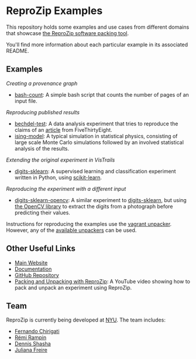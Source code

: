 ReproZip Examples
=================

This repository holds some examples and use cases from different domains that showcase [the ReproZip software packing tool](https://vida-nyu.github.io/reprozip/).

You'll find more information about each particular example in its associated README.

Examples
--------

*Creating a provenance graph*

* [bash-count](bash-count): A simple bash script that counts the number of pages of an input file.

*Reproducing published results*

* [bechdel-test](bechdel-test): A data analysis experiment that tries to reproduce the claims of an [article](http://fivethirtyeight.com/features/the-dollar-and-cents-case-against-hollywoods-exclusion-of-women/) from FiveThirtyEight.
* [ising-model](ising-model): A typical simulation in statistical physics, consisting of large scale Monte Carlo simulations followed by an involved statistical analysis of the results.

*Extending the original experiment in VisTrails*

* [digits-sklearn](digits-sklearn): A supervised learning and classification experiment written in Python, using [scikit-learn](http://scikit-learn.org/).

*Reproducing the experiment with a different input*

* [digits-sklearn-opencv](digits-sklearn-opencv): A similar experiment to [digits-sklearn](digits-sklearn), but using [the OpenCV library](http://opencv.org/) to extract the digits from a photograph before predicting their values.

Instructions for reproducing the examples use the [vagrant unpacker](http://reprozip.readthedocs.org/en/stable/unpacking.html#the-vagrant-unpacker-building-a-virtual-machine). However, any of the [available unpackers](http://reprozip.readthedocs.org/en/stable/unpacking.html#unpackers) can be used.

Other Useful Links
------------------

* [Main Website](https://vida-nyu.github.io/reprozip/)
* [Documentation](http://reprozip.readthedocs.org/)
* [GitHub Repository](https://github.com/ViDA-NYU/reprozip)
* [Packing and Unpacking with ReproZip](https://www.youtube.com/watch?v=-zLPuwCHXo0): A YouTube video showing how to pack and unpack an experiment using ReproZip.

Team
----

ReproZip is currently being developed at [NYU](http://engineering.nyu.edu/). The team includes:

* [Fernando Chirigati](http://vgc.poly.edu/~fchirigati/)
* [Rémi Rampin](http://remram.fr/)
* [Dennis Shasha](http://cs.nyu.edu/shasha/)
* [Juliana Freire](http://vgc.poly.edu/~juliana/)

